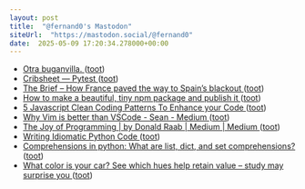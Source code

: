 ```yaml
---
layout: post
title:  "@fernand0's Mastodon"
siteUrl:  "https://mastodon.social/@fernand0"
date:  2025-05-09 17:20:34.278000+00:00
---
```

*  [Otra buganvilla. ](https://avecesunafoto.wordpress.com/2025/05/08/otra-buganvilla) ([toot](https://mastodon.social/@fernand0/114479021049400206))
*  [Cribsheet — Pytest ](https://datawookie.dev/blog/2025/04/pytest-cheat-sheet) ([toot](https://mastodon.social/@fernand0/114479011184898400))
*  [The Brief – How France paved the way to Spain’s blackout   ](https://www.euractiv.com/section/politics/opinion/the-brief-how-france-paved-the-way-to-spains-blackout/) ([toot](https://mastodon.social/@fernand0/114478753651985159))
*  [How to make a beautiful, tiny npm package and publish it ](https://medium.com/@Bamblehorse/how-to-make-a-beautiful-tiny-npm-package-and-publish-it-2881d4307f7) ([toot](https://mastodon.social/@fernand0/114478566863070583))
*  [5 Javascript Clean Coding Patterns To Enhance your Code ](https://medium.com/arionkoder-engineering/5-javascript-clean-coding-patterns-to-enhance-your-code-cc205d8d1ab) ([toot](https://mastodon.social/@fernand0/114478417117892596))
*  [Why Vim is better than VSCode - Sean - Medium ](https://sean-warman.medium.com/why-vim-is-better-than-vscode-d09e2355eb3) ([toot](https://mastodon.social/@fernand0/114478088064151375))
*  [The Joy of Programming \| by Donald Raab \| Medium \| Medium ](https://medium.com/@donraab/the-joy-of-programming-64cd5949bc7) ([toot](https://mastodon.social/@fernand0/114477902644412659))
*  [Writing Idiomatic Python Code ](https://dev.to/bascodes/writing-idiomatic-python-code-1eh) ([toot](https://mastodon.social/@fernand0/114477699907740959))
*  [Comprehensions in python: What are list, dict, and set comprehensions? ](https://dev.to/ezinne_anne/comprehensions-in-python-what-are-list-dict-and-set-comprehensions-18f) ([toot](https://mastodon.social/@fernand0/114477456400469964))
*  [What color is your car? See which hues help retain value – study may surprise you  ](https://www.sacbee.com/news/local/article251213989.html) ([toot](https://mastodon.social/@fernand0/114477107280182679))
